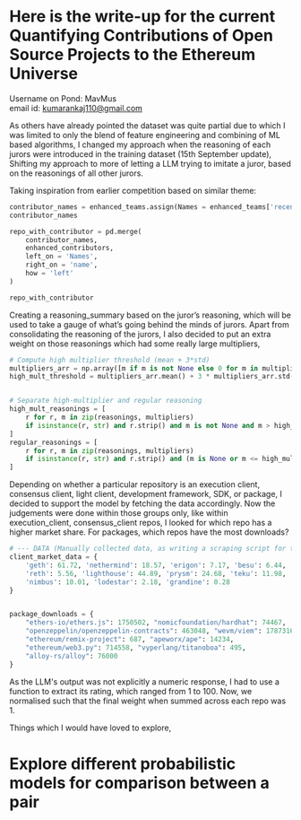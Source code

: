 # Here is the write-up for the current Quantifying Contributions of Open Source Projects to the Ethereum Universe
Username on Pond: MavMus <br />
email id: kumarankaj110@gmail.com

As others have already pointed the dataset was quite partial due to which I was limited to only the blend of feature engineering and  combining of ML based algorithms, I changed my approach when the reasoning of each jurors were introduced in the training dataset (15th September update), Shifting my approach to more of letting a LLM trying to imitate a juror, based on the reasonings of all other jurors. <br />

Taking inspiration from earlier competition based on similar theme:


```python
contributor_names = enhanced_teams.assign(Names = enhanced_teams['recentContributors'].str.split(', ')).explode('Names')
contributor_names

repo_with_contributor = pd.merge(
    contributor_names,
    enhanced_contributors,
    left_on = 'Names',
    right_on = 'name',
    how = 'left'
)

repo_with_contributor


```
Creating a reasoning_summary based on the juror’s reasoning, which will be used to take a gauge of what’s going behind the minds of jurors. Apart from consolidating the reasoning of the jurors, I also decided to put an extra weight on those reasonings which had some really large multipliers, 
```python
# Compute high multiplier threshold (mean + 3*std)
multipliers_arr = np.array([m if m is not None else 0 for m in multipliers])
high_mult_threshold = multipliers_arr.mean() + 3 * multipliers_arr.std()


# Separate high-multiplier and regular reasoning
high_mult_reasonings = [
    r for r, m in zip(reasonings, multipliers)
    if isinstance(r, str) and r.strip() and m is not None and m > high_mult_threshold
]
regular_reasonings = [
    r for r, m in zip(reasonings, multipliers)
    if isinstance(r, str) and r.strip() and (m is None or m <= high_mult_threshold)
]

```

Depending on whether a particular repository is an execution client, consensus client, light client, development framework, SDK, or package, I decided to support the model by fetching the data accordingly. 
Now the judgements were done within those groups only, like within execution_client, consensus_client repos, I looked for which repo has a higher market share. For packages, which repos have the most downloads?


```python
# --- DATA (Manually collected data, as writing a scraping script for this limited number was pointless) ---
client_market_data = {
    'geth': 61.72, 'nethermind': 18.57, 'erigon': 7.17, 'besu': 6.44,
    'reth': 5.56, 'lighthouse': 44.89, 'prysm': 24.68, 'teku': 11.98,
    'nimbus': 10.01, 'lodestar': 2.18, 'grandine': 0.28
}


package_downloads = {
    "ethers-io/ethers.js": 1750502, "nomicfoundation/hardhat": 74467,
    "openzeppelin/openzeppelin-contracts": 463048, "wevm/viem": 1787316,
    "ethereum/remix-project": 687, "apeworx/ape": 14234,
    "ethereum/web3.py": 714558, "vyperlang/titanoboa": 495,
    "alloy-rs/alloy": 76000
}
```
As the LLM's output was not explicitly a numeric response, I had to use a function to extract its rating, which ranged from 1 to 100. Now, we normalised such that the final weight when summed across each repo was 1.

Things which I would have loved to explore,
# Explore different probabilistic models for comparison between a pair

